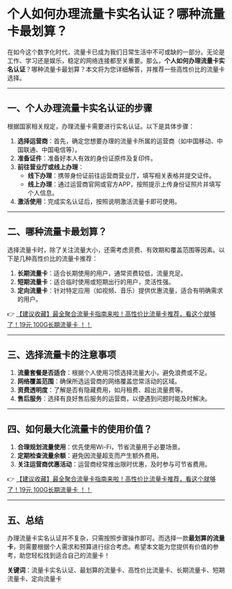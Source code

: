 # 个人如何办理流量卡实名认证？哪种流量卡最划算？

在如今这个数字化时代，流量卡已成为我们日常生活中不可或缺的一部分。无论是工作、学习还是娱乐，稳定的网络连接都至关重要。那么，**个人如何办理流量卡实名认证**？哪种流量卡最划算？本文将为您详细解答，并推荐一些高性价比的流量卡选择。

---

## 一、个人办理流量卡实名认证的步骤

根据国家相关规定，办理流量卡需要进行实名认证。以下是具体步骤：

1. **选择运营商**：首先，确定您想要办理的流量卡所属的运营商（如中国移动、中国联通、中国电信等）。  
2. **准备证件**：准备好本人有效的身份证原件及复印件。  
3. **前往营业厅或线上办理**：  
   - **线下办理**：携带身份证前往运营商营业厅，填写相关表格并提交证件。  
   - **线上办理**：通过运营商官网或官方APP，按照提示上传身份证照片并填写个人信息。  
4. **激活使用**：完成实名认证后，按照说明激活流量卡即可使用。

---

## 二、哪种流量卡最划算？

选择流量卡时，除了关注流量大小，还需考虑资费、有效期和覆盖范围等因素。以下是几种高性价比的流量卡推荐：

1. **长期流量卡**：适合长期使用的用户，通常资费较低，流量充足。  
2. **短期流量卡**：适合临时使用或短期出行的用户，灵活性强。  
3. **定向流量卡**：针对特定应用（如视频、音乐）提供优惠流量，适合有明确需求的用户。

👉 [【建议收藏】最全聚合流量卡指南来啦！高性价比流量卡推荐，看这个就够了！19元 100G长期流量卡 ！！](https://bit.ly/Liuliangka)

---

## 三、选择流量卡的注意事项

1. **流量套餐是否适合**：根据个人使用习惯选择流量大小，避免浪费或不足。  
2. **网络覆盖范围**：确保所选运营商的网络覆盖您常活动的区域。  
3. **资费透明度**：了解是否有隐藏费用，如月租费、超出流量费等。  
4. **售后服务**：选择有良好售后服务的运营商，以便遇到问题时能及时解决。

---

## 四、如何最大化流量卡的使用价值？

1. **合理规划流量使用**：优先使用Wi-Fi，节省流量用于必要场景。  
2. **定期检查流量余额**：避免因流量超支而产生额外费用。  
3. **关注运营商优惠活动**：运营商经常推出限时优惠，及时参与可节省费用。

👉 [【建议收藏】最全聚合流量卡指南来啦！高性价比流量卡推荐，看这个就够了！19元 100G长期流量卡 ！！](https://bit.ly/Liuliangka)

---

## 五、总结

办理流量卡实名认证并不复杂，只需按照步骤操作即可。而选择一款**最划算的流量卡**，则需要根据个人需求和预算进行综合考虑。希望本文能为您提供有价值的参考，助您轻松找到适合自己的流量卡！

**关键词**：流量卡实名认证、最划算的流量卡、高性价比流量卡、长期流量卡、短期流量卡、定向流量卡